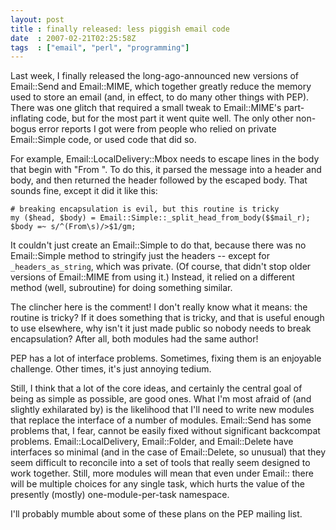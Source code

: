 ```yaml
---
layout: post
title : finally released: less piggish email code
date  : 2007-02-21T02:25:58Z
tags  : ["email", "perl", "programming"]
---
```

Last week, I finally released the long-ago-announced new versions of
Email::Send and Email::MIME, which together greatly reduce the memory used to
store an email (and, in effect, to do many other things with PEP).  There was
one glitch that required a small tweak to Email::MIME's part-inflating code,
but for the most part it went quite well.  The only other non-bogus error
reports I got were from people who relied on private Email::Simple code, or
used code that did so.

For example, Email::LocalDelivery::Mbox needs to escape lines in the body that
begin with "From ".  To do this, it parsed the message into a header and body,
and then returned the header followed by the escaped body.  That sounds fine,
except it did it like this:

    # breaking encapsulation is evil, but this routine is tricky
    my ($head, $body) = Email::Simple::_split_head_from_body($$mail_r);
    $body =~ s/^(From\s)/>$1/gm;

It couldn't just create an Email::Simple to do that, because there was no
Email::Simple method to stringify just the headers -- except for
`_headers_as_string`, which was private.  (Of course, that didn't stop older
versions of Email::MIME from using it.)  Instead, it relied on a different
method (well, subroutine) for doing something similar.

The clincher here is the comment!  I don't really know what it means: the
routine is tricky?  If it does something that is tricky, and that is useful
enough to use elsewhere, why isn't it just made public so nobody needs to break
encapsulation?  After all, both modules had the same author!

PEP has a lot of interface problems. Sometimes, fixing them is an enjoyable
challenge.  Other times, it's just annoying tedium.

Still, I think that a lot of the core ideas, and certainly the central goal of
being as simple as possible, are good ones.  What I'm most afraid of (and
slightly exhilarated by) is the likelihood that I'll need to write new modules
that replace the interface of a number of modules.  Email::Send has some
problems that, I fear, cannot be easily fixed without significant backcompat
problems.  Email::LocalDelivery, Email::Folder, and Email::Delete have
interfaces so minimal (and in the case of Email::Delete, so unusual) that they
seem difficult to reconcile into a set of tools that really seem designed to
work together.  Still, more modules will mean that even under Email:: there
will be multiple choices for any single task, which hurts the value of the
presently (mostly) one-module-per-task namespace.

I'll probably mumble about some of these plans on the PEP mailing list.

